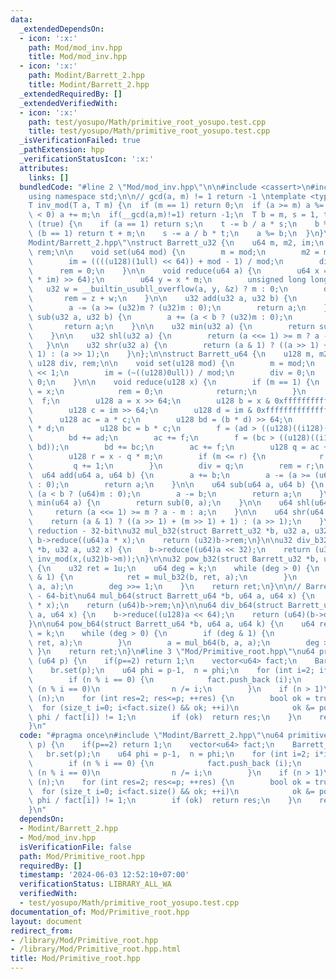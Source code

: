 ```yaml
---
data:
  _extendedDependsOn:
  - icon: ':x:'
    path: Mod/mod_inv.hpp
    title: Mod/mod_inv.hpp
  - icon: ':x:'
    path: Modint/Barrett_2.hpp
    title: Modint/Barrett_2.hpp
  _extendedRequiredBy: []
  _extendedVerifiedWith:
  - icon: ':x:'
    path: test/yosupo/Math/primitive_root_yosupo.test.cpp
    title: test/yosupo/Math/primitive_root_yosupo.test.cpp
  _isVerificationFailed: true
  _pathExtension: hpp
  _verificationStatusIcon: ':x:'
  attributes:
    links: []
  bundledCode: "#line 2 \"Mod/mod_inv.hpp\"\n\n#include <cassert>\n#include <type_traits>\n\
    using namespace std;\n\n// gcd(a, m) != 1 return -1 \ntemplate <typename T>\n\
    T inv_mod(T a, T m) {\n  if (m == 1) return 0;\n  if (a >= m) a %= m;\n  if (a\
    \ < 0) a += m;\n  if(__gcd(a,m)!=1) return -1;\n  T b = m, s = 1, t = 0;\n  while\
    \ (true) {\n    if (a == 1) return s;\n    t -= b / a * s;\n    b %= a;\n    if\
    \ (b == 1) return t + m;\n    s -= a / b * t;\n    a %= b;\n  }\n}\n#line 3 \"\
    Modint/Barrett_2.hpp\"\nstruct Barrett_u32 {\n    u64 m, m2, im;\n    u64 div,\
    \ rem;\n\n    void set(u64 mod) {\n        m = mod;\n        m2 = mod << 1;\n\
    \        im = ((((u128)(1ull) << 64)) + mod - 1) / mod;\n        div = 0;\n  \
    \      rem = 0;\n    }\n\n    void reduce(u64 a) {\n        u64 x = (u64)(((u128)(a)\
    \ * im) >> 64);\n        u64 y = x * m;\n        unsigned long long z;\n     \
    \   u32 w = __builtin_usubll_overflow(a, y, &z) ? m : 0;\n        div = x;\n \
    \       rem = z + w;\n    }\n\n    u32 add(u32 a, u32 b) {\n        a += b;\n\
    \        a -= (a >= (u32)m ? (u32)m : 0);\n        return a;\n    }\n\n    u32\
    \ sub(u32 a, u32 b) {\n        a += (a < b ? (u32)m : 0);\n        a -= b;\n \
    \       return a;\n    }\n\n    u32 min(u32 a) {\n        return sub(0, a);\n\
    \    }\n\n    u32 shl(u32 a) {\n        return (a <<= 1) >= m ? a - m : a;\n \
    \   }\n\n    u32 shr(u32 a) {\n        return (a & 1) ? ((a >> 1) + (m >> 1) +\
    \ 1) : (a >> 1);\n    }\n};\n\nstruct Barrett_u64 {\n    u128 m, m2, im;\n   \
    \ u128 div, rem;\n\n    void set(u128 mod) {\n        m = mod;\n        m2 = mod\
    \ << 1;\n        im = (~((u128)0ull)) / mod;\n        div = 0;\n        rem =\
    \ 0;\n    }\n\n    void reduce(u128 x) {\n        if (m == 1) {\n            div\
    \ = x;\n            rem = 0;\n            return;\n        }\n        uint8_t\
    \  f;\n        u128 a = x >> 64;\n        u128 b = x & 0xffffffffffffffffull;\n\
    \        u128 c = im >> 64;\n        u128 d = im & 0xffffffffffffffffull;\n  \
    \      u128 ac = a * c;\n        u128 bd = (b * d) >> 64;\n        u128 ad = a\
    \ * d;\n        u128 bc = b * c;\n        f = (ad > ((u128)((i128)(-1L)) - bd));\n\
    \        bd += ad;\n        ac += f;\n        f = (bc > ((u128)((i128)(-1L)) -\
    \ bd));\n        bd += bc;\n        ac += f;\n        u128 q = ac + (bd >> 64);\n\
    \        u128 r = x - q * m;\n        if (m <= r) {\n            r -= m;\n   \
    \         q += 1;\n        }\n        div = q;\n        rem = r;\n    }\n\n  \
    \  u64 add(u64 a, u64 b) {\n        a += b;\n        a -= (a >= (u64)m ? (u64)m\
    \ : 0);\n        return a;\n    }\n\n    u64 sub(u64 a, u64 b) {\n        a +=\
    \ (a < b ? (u64)m : 0);\n        a -= b;\n        return a;\n    }\n\n    u64\
    \ min(u64 a) {\n        return sub(0, a);\n    }\n\n    u64 shl(u64 a) {\n   \
    \     return (a <<= 1) >= m ? a - m : a;\n    }\n\n    u64 shr(u64 a) {\n    \
    \    return (a & 1) ? ((a >> 1) + (m >> 1) + 1) : (a >> 1);\n    }\n};\n// Barrett\
    \ reduction - 32-bit\nu32 mul_b32(struct Barrett_u32 *b, u32 a, u32 x) {\n   \
    \ b->reduce((u64)a * x);\n    return (u32)b->rem;\n}\n\nu32 div_b32(struct Barrett_u32\
    \ *b, u32 a, u32 x) {\n    b->reduce((u64)a << 32);\n    return (u32)(b->div *\
    \ inv_mod(x,(u32)b->m));\n}\n\nu32 pow_b32(struct Barrett_u32 *b, u32 a, u64 k)\
    \ {\n    u32 ret = 1u;\n    u64 deg = k;\n    while (deg > 0) {\n        if (deg\
    \ & 1) {\n            ret = mul_b32(b, ret, a);\n        }\n        a = mul_b32(b,\
    \ a, a);\n        deg >>= 1;\n    }\n    return ret;\n}\n\n// Barrett reduction\
    \ - 64-bit\nu64 mul_b64(struct Barrett_u64 *b, u64 a, u64 x) {\n    b->reduce((u128)a\
    \ * x);\n    return (u64)b->rem;\n}\n\nu64 div_b64(struct Barrett_u64 *b, u64\
    \ a, u64 x) {\n    b->reduce((u128)a << 64);\n    return (u64)(b->div * inv_mod(x,(u64)b->m));\n\
    }\n\nu64 pow_b64(struct Barrett_u64 *b, u64 a, u64 k) {\n    u64 ret = 1ull, deg\
    \ = k;\n    while (deg > 0) {\n        if (deg & 1) {\n            ret = mul_b64(b,\
    \ ret, a);\n        }\n        a = mul_b64(b, a, a);\n        deg >>= 1;\n   \
    \ }\n    return ret;\n}\n#line 3 \"Mod/Primitive_root.hpp\"\nu64 primitive_root\
    \ (u64 p) {\n    if(p==2) return 1;\n    vector<u64> fact;\n    Barrett_u64 br;\n\
    \    br.set(p);\n    u64 phi = p-1,  n = phi;\n    for (int i=2; i*i<=n; ++i)\n\
    \        if (n % i == 0) {\n            fact.push_back (i);\n            while\
    \ (n % i == 0)\n                n /= i;\n        }\n    if (n > 1)\n        fact.push_back\
    \ (n);\n    for (int res=2; res<=p; ++res) {\n        bool ok = true;\n      \
    \  for (size_t i=0; i<fact.size() && ok; ++i)\n            ok &= pow_b64(&br,res,\
    \ phi / fact[i]) != 1;\n        if (ok)  return res;\n    }\n    return -1;\n\
    }\n"
  code: "#pragma once\n#include \"Modint/Barrett_2.hpp\"\nu64 primitive_root (u64\
    \ p) {\n    if(p==2) return 1;\n    vector<u64> fact;\n    Barrett_u64 br;\n \
    \   br.set(p);\n    u64 phi = p-1,  n = phi;\n    for (int i=2; i*i<=n; ++i)\n\
    \        if (n % i == 0) {\n            fact.push_back (i);\n            while\
    \ (n % i == 0)\n                n /= i;\n        }\n    if (n > 1)\n        fact.push_back\
    \ (n);\n    for (int res=2; res<=p; ++res) {\n        bool ok = true;\n      \
    \  for (size_t i=0; i<fact.size() && ok; ++i)\n            ok &= pow_b64(&br,res,\
    \ phi / fact[i]) != 1;\n        if (ok)  return res;\n    }\n    return -1;\n\
    }\n"
  dependsOn:
  - Modint/Barrett_2.hpp
  - Mod/mod_inv.hpp
  isVerificationFile: false
  path: Mod/Primitive_root.hpp
  requiredBy: []
  timestamp: '2024-06-03 12:52:10+07:00'
  verificationStatus: LIBRARY_ALL_WA
  verifiedWith:
  - test/yosupo/Math/primitive_root_yosupo.test.cpp
documentation_of: Mod/Primitive_root.hpp
layout: document
redirect_from:
- /library/Mod/Primitive_root.hpp
- /library/Mod/Primitive_root.hpp.html
title: Mod/Primitive_root.hpp
---
```

